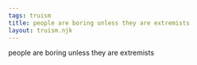 ```yaml
---
tags: truism
title: people are boring unless they are extremists
layout: truism.njk
---
```


people are boring unless they are extremists